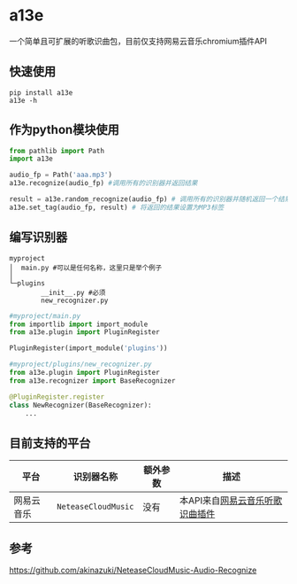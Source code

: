 # a13e

一个简单且可扩展的听歌识曲包，目前仅支持网易云音乐chromium插件API

## 快速使用
```shell
pip install a13e
a13e -h
```

## 作为python模块使用
```python
from pathlib import Path
import a13e

audio_fp = Path('aaa.mp3')
a13e.recognize(audio_fp) #调用所有的识别器并返回结果

result = a13e.random_recognize(audio_fp) # 调用所有的识别器并随机返回一个结果
a13e.set_tag(audio_fp, result) # 将返回的结果设置为MP3标签
```

## 编写识别器
```
myproject
│  main.py #可以是任何名称，这里只是举个例子
│
└─plugins
        __init__.py #必须
        new_recognizer.py
```
```python
#myproject/main.py
from importlib import import_module
from a13e.plugin import PluginRegister

PluginRegister(import_module('plugins'))
```
```python
#myproject/plugins/new_recognizer.py
from a13e.plugin import PluginRegister
from a13e.recognizer import BaseRecognizer

@PluginRegister.register
class NewRecognizer(BaseRecognizer):
    ...
```

## 目前支持的平台
| 平台    | 识别器名称               | 额外参数 | 描述                                                                                                                                            |
|-------|---------------------|------|-----------------------------------------------------------------------------------------------------------------------------------------------|
| 网易云音乐 | `NeteaseCloudMusic` | 没有   | 本API来自[网易云音乐听歌识曲插件](https://chrome.google.com/webstore/detail/%E4%BA%91%E9%9F%B3%E4%B9%90%E5%90%AC%E6%AD%8C/kemcalcncfhmdkgglekijclbomdoohkp) |

## 参考
<https://github.com/akinazuki/NeteaseCloudMusic-Audio-Recognize>
